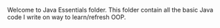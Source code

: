 Welcome to Java Essentials folder. This folder contain all the basic Java code I write on way to learn/refresh OOP.
